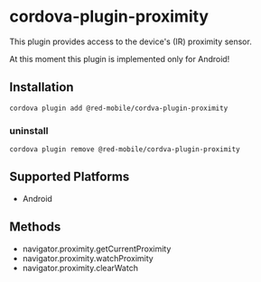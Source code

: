 # cordova-plugin-proximity

This plugin provides access to the device's (IR) proximity sensor.

At this moment this plugin is implemented only for Android!

## Installation

```
cordova plugin add @red-mobile/cordva-plugin-proximity
```

### uninstall

```
cordova plugin remove @red-mobile/cordva-plugin-proximity
```

## Supported Platforms

- Android

## Methods

- navigator.proximity.getCurrentProximity
- navigator.proximity.watchProximity
- navigator.proximity.clearWatch
